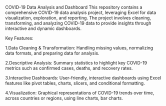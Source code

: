 COVID-19 Data Analysis and Dashboard This repository contains a comprehensive COVID-19 data analysis project, leveraging Excel for data visualization, exploration, and reporting. The project involves cleaning, transforming, and analyzing COVID-19 data to provide insights through interactive and dynamic dashboards.

Key Features:

1.Data Cleaning & Transformation: Handling missing values, normalizing data formats, and preparing data for analysis.

2.Descriptive Analysis: Summary statistics to highlight key COVID-19 metrics such as confirmed cases, deaths, and recovery rates.

3.Interactive Dashboards: User-friendly, interactive dashboards using Excel features like pivot tables, charts, slicers, and conditional formatting.

4.Visualization: Graphical representations of COVID-19 trends over time, across countries or regions, using line charts, bar charts.